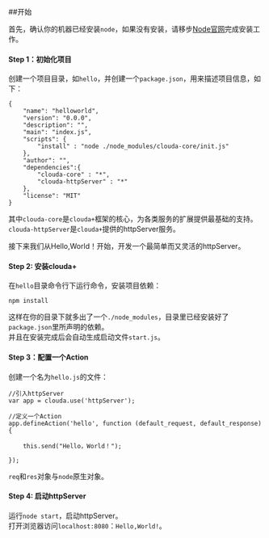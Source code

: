 ##开始

首先，确认你的机器已经安装`node`，如果没有安装，请移步[Node官网](http://nodejs.org)完成安装工作。


#### Step 1：初始化项目

创建一个项目目录，如`hello`，并创建一个`package.json`，用来描述项目信息，如下：

	{
  		"name": "helloworld",
  		"version": "0.0.0",
  		"description": "",
		"main": "index.js",
		"scripts": {
    		"install" : "node ./node_modules/clouda-core/init.js"
  		},
	    "author": "",
	    "dependencies":{
  			"clouda-core" : "*",
  			"clouda-httpServer" : "*"
  		},
  		"license": "MIT"
	}

其中`clouda-core`是`clouda+`框架的核心，为各类服务的扩展提供最基础的支持。  
`clouda-httpServer`是`clouda+`提供的httpServer服务。
   
接下来我们从Hello,World！开始，开发一个最简单而又灵活的httpServer。


#### Step 2: 安装clouda+

在`hello`目录命令行下运行命令，安装项目依赖：

	npm install

这样在你的目录下就多出了一个`./node_modules`，目录里已经安装好了`package.json`里所声明的依赖。  
并且在安装完成后会自动生成启动文件`start.js`。
	


#### Step 3：配置一个Action

创建一个名为`hello.js`的文件：
	
	//引入httpServer
	var app = clouda.use('httpServer');
	
	//定义一个Action
	app.defineAction('hello', function (default_request, default_response) {

		this.send("Hello，World！");

	});

`req`和`res`对象与`node`原生对象。

#### Step 4: 启动httpServer

运行`node start`，启动httpServer。  
打开浏览器访问`localhost:8080`：`Hello,World!`。



